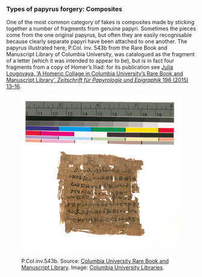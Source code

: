 ### Types of papyrus forgery: Composites

One of the most common category of fakes is composites made by 
sticking together a number of fragments from genuine papyri. 
Sometimes the pieces come from the one original papyrus, but
often they are easily recognisable because clearly separate 
papyri have been attached to one another. The papyrus illustrated
here, P.Col. inv. 543b from the Rare Book and Manuscript Library 
of Columbia University, was catalogued as the fragment of a letter 
(which it was intended to appear to be), but is in fact four fragments
from a copy of Homer’s Iliad: for its publication see [Julia Lougovaya,
‘A Homeric Collage in Columbia University’s Rare Book and Manuscript Library’,
*Zeitschrift für Papyrologie und Epigraphik* 196 (2015) 13–16](https://www.academia.edu/19364084/A_HOMERIC_COLLAGE_IN_COLUMBIA_UNIVERSITY_S_RARE_BOOK_AND_MANUSCRIPT_LIBRARY_in_Zeitschrift_für_Papyrologie_und_Epigraphik_196_2015_13_16).

<figure>
<p><img src="/images/Col.inv.543b.jpeg"/></p>
<figcaption> P.Col.inv.543b. Source: <a href="http://library.columbia.edu/locations/rbml/units/papyri_and_ostraca.html/">Columbia University Rare Book and Manuscript Library</a>. Image: <a href="http://library.columbia.edu/index.html">Columbia University Libraries</a>. </figcaption>

</figure>
